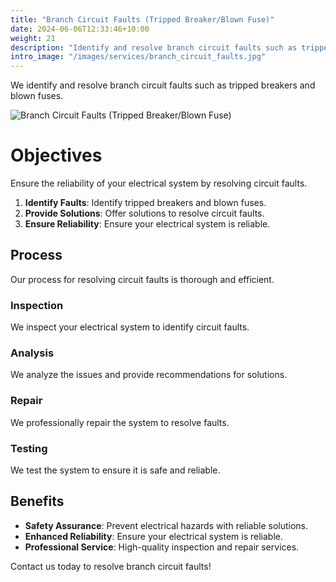 ```yaml
---
title: "Branch Circuit Faults (Tripped Breaker/Blown Fuse)"
date: 2024-06-06T12:33:46+10:00
weight: 21
description: "Identify and resolve branch circuit faults such as tripped breakers and blown fuses to ensure system reliability."
intro_image: "/images/services/branch_circuit_faults.jpg"
---
```


We identify and resolve branch circuit faults such as tripped breakers and blown fuses.

![Branch Circuit Faults (Tripped Breaker/Blown Fuse)](/images/services/branch_circuit_faults.jpg)

# Objectives

Ensure the reliability of your electrical system by resolving circuit faults.

1. **Identify Faults**: Identify tripped breakers and blown fuses.
2. **Provide Solutions**: Offer solutions to resolve circuit faults.
3. **Ensure Reliability**: Ensure your electrical system is reliable.

## Process

Our process for resolving circuit faults is thorough and efficient.

### Inspection

We inspect your electrical system to identify circuit faults.

### Analysis

We analyze the issues and provide recommendations for solutions.

### Repair

We professionally repair the system to resolve faults.

### Testing

We test the system to ensure it is safe and reliable.

## Benefits

- **Safety Assurance**: Prevent electrical hazards with reliable solutions.
- **Enhanced Reliability**: Ensure your electrical system is reliable.
- **Professional Service**: High-quality inspection and repair services.

Contact us today to resolve branch circuit faults!
